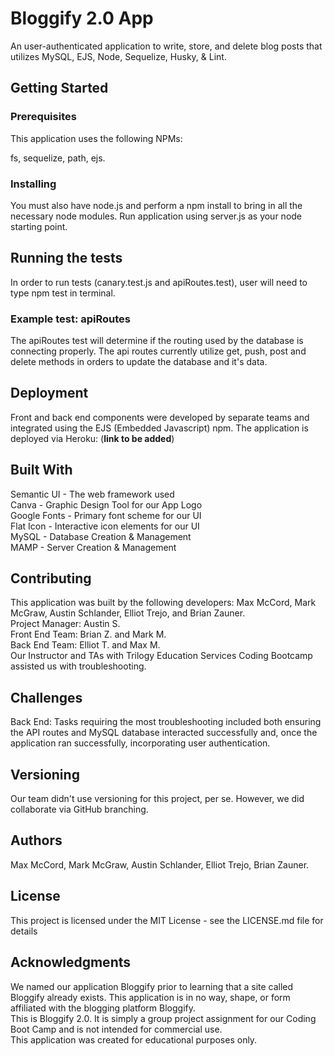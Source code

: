 # Bloggify 2.0 App

An user-authenticated application to write, store, and delete blog posts that utilizes MySQL, EJS, Node, Sequelize, Husky, & Lint.

## Getting Started

### Prerequisites

This application uses the following NPMs:

fs, sequelize, path, ejs.

### Installing
You must also have node.js and perform a npm install to bring in all the necessary node modules. 
Run application using server.js as your node starting point.

## Running the tests

In order to run tests (canary.test.js and apiRoutes.test), user will need to type npm test in terminal.

### Example test: apiRoutes

The apiRoutes test will determine if the routing used by the database is connecting properly. 
The api routes currently utilize get, push, post and delete methods in orders to update the database and it's data.

## Deployment

Front and back end components were developed by separate teams and integrated using the EJS (Embedded Javascript) npm. 
The application is deployed via Heroku: (**link to be added**)

## Built With
Semantic UI - The web framework used
<br>
Canva - Graphic Design Tool for our App Logo
<br>
Google Fonts - Primary font scheme for our UI
<br>
Flat Icon - Interactive icon elements for our UI
<br>
MySQL - Database Creation & Management
<br>
MAMP - Server Creation & Management

## Contributing
This application was built by the following developers: Max McCord, Mark McGraw, Austin Schlander, Elliot Trejo, and Brian Zauner.
<br>
Project Manager: Austin S.
<br>
Front End Team: Brian Z. and Mark M.
<br>
Back End Team: Elliot T. and Max M.
<br>
Our Instructor and TAs with Trilogy Education Services Coding Bootcamp assisted us with troubleshooting.

## Challenges
Back End: Tasks requiring the most troubleshooting included both ensuring the API routes and MySQL database interacted successfully and, once the application ran successfully, incorporating user authentication.


## Versioning
Our team didn't use versioning for this project, per se. However, we did collaborate via GitHub branching.

## Authors
Max McCord, Mark McGraw, Austin Schlander, Elliot Trejo, Brian Zauner.

## License
This project is licensed under the MIT License - see the LICENSE.md file for details

## Acknowledgments
We named our application Bloggify prior to learning that a site called Bloggify already exists. This application is in no way, shape, or form affiliated with the blogging platform Bloggify. 
<br>This is Bloggify 2.0. It is simply a group project assignment for our Coding Boot Camp and is not intended for commercial use. 
<br>
This application was created for educational purposes only.
